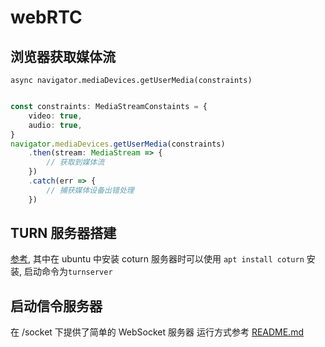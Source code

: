 # webRTC

## 浏览器获取媒体流

`async navigator.mediaDevices.getUserMedia(constraints)`

```typescript

const constraints: MediaStreamConstaints = {
    video: true,
    audio: true,
}
navigator.mediaDevices.getUserMedia(constraints)
    .then(stream: MediaStream => {
        // 获取到媒体流
    })
    .catch(err => {
        // 捕获媒体设备出错处理
    })

```

## TURN 服务器搭建

[参考](https://webrtc.org.cn/webrtc-tutorial-2-signaling-stun-turn/), 其中在 ubuntu 中安装 coturn 服务器时可以使用 `apt install coturn` 安装, 启动命令为`turnserver`

## 启动信令服务器

在 /socket 下提供了简单的 WebSocket 服务器 运行方式参考 [README.md](./socket/README.md)
